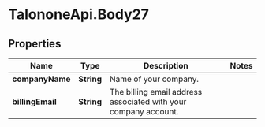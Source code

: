# TalononeApi.Body27

## Properties
Name | Type | Description | Notes
------------ | ------------- | ------------- | -------------
**companyName** | **String** | Name of your company. | 
**billingEmail** | **String** | The billing email address associated with your company account. | 


